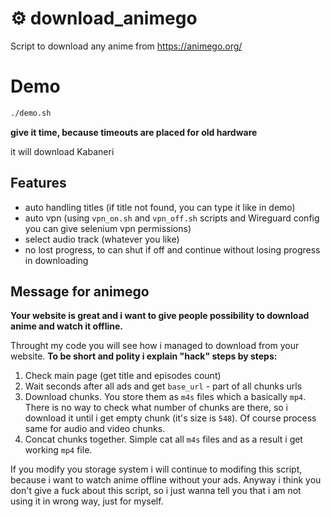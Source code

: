 # ⚙️ download_animego

Script to download any anime from https://animego.org/

# Demo

```bash
./demo.sh
```

**give it time, because timeouts are placed for old hardware**

it will download Kabaneri

## Features

- auto handling titles (if title not found, you can type it like in demo)
- auto vpn (using `vpn_on.sh` and `vpn_off.sh` scripts and Wireguard config you can give selenium vpn permissions)
- select audio track (whatever you like)
- no lost progress, to can shut if off and continue without losing progress in downloading

## Message for animego

**Your website is great and i want to give people possibility to download anime and watch it offline.**

Throught my code you will see how i managed to download from your website. **To be short and polity i explain "hack" steps by steps:**

1. Check main page (get title and episodes count)
2. Wait seconds after all ads and get `base_url` - part of all chunks urls
3. Download chunks. You store them as `m4s` files which a basically `mp4`. There is no way to check what number of chunks are there, so i download it until i get empty chunk (it's size is `548`). Of course process same for audio and video chunks.
4. Concat chunks together. Simple cat all `m4s` files and as a result i get working `mp4` file.

If you modify you storage system i will continue to modifing this script, because i want to watch anime offline without your ads. Anyway i think you don't give a fuck about this script, so i just wanna tell you that i am not using it in wrong way, just for myself.
